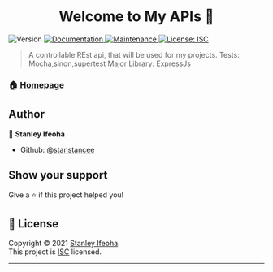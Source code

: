 <h1 align="center">Welcome to My APIs 👋</h1>
<p>
  <img alt="Version" src="https://img.shields.io/badge/version-1.0.0-blue.svg?cacheSeconds=2592000" />
  <a href="https://github.com/stanstancee/Comment#readme" target="_blank">
    <img alt="Documentation" src="https://img.shields.io/badge/documentation-yes-brightgreen.svg" />
  </a>
  <a href="https://github.com/stanstancee/Comment/graphs/commit-activity" target="_blank">
    <img alt="Maintenance" src="https://img.shields.io/badge/Maintained%3F-yes-green.svg" />
  </a>
  <a href="https://github.com/stanstancee/Comment/blob/master/LICENSE" target="_blank">
    <img alt="License: ISC" src="https://img.shields.io/github/license/stanstancee/My APIs" />
  </a>
</p>

> A controllable REst api, that will be used for my projects.
>Tests: Mocha,sinon,supertest
>Major Library: ExpressJs 


### 🏠 [Homepage](https://intense-brushlands-67616.herokuapp.com/)



## Author

👤 **Stanley Ifeoha**

* Github: [@stanstancee](https://github.com/stanstancee)

## Show your support

Give a ⭐️ if this project helped you!

## 📝 License

Copyright © 2021 [Stanley Ifeoha](https://github.com/stanstancee).<br />
This project is [ISC](https://github.com/stanstancee/Comment/blob/master/LICENSE) licensed.

***
